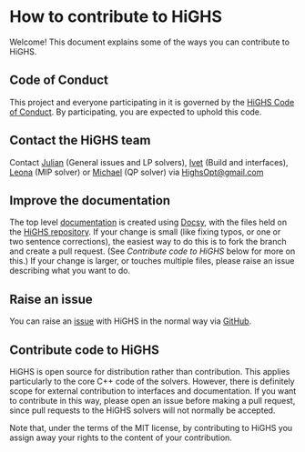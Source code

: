 # How to contribute to HiGHS

Welcome! This document explains some of the ways you can contribute to HiGHS.

## Code of Conduct

This project and everyone participating in it is governed by the [HiGHS Code of Conduct](https://github.com/ERGO-Code/HiGHS/CODE_OF_CONDUCT.md). By participating, you are expected to uphold this code.

## Contact the HiGHS team

Contact [Julian](https://github.com/jajhall) (General issues and LP solvers), [Ivet](https://github.com/galabovaa)  (Build and interfaces), [Leona](https://github.com/lgottwald) (MIP solver) or [Michael](https://github.com/feldmeier) (QP solver) via HighsOpt@gmail.com

## Improve the documentation

The top level [documentation](https://ergo-code.github.io/HiGHS/) is created using [Docsy](https://www.docsy.dev/), with the files held on the [HiGHS repository](https://github.com/ERGO-Code/HiGHS/tree/docsy). If your change is small (like fixing typos, or one or two sentence
corrections), the easiest way to do this is to fork the branch and create a pull request. (See *Contribute code to HiGHS* below for more on this.) If your change is larger, or touches multiple files, please raise an
issue describing what you want to do.

## Raise an issue

You can raise an [issue](https://github.com/ERGO-Code/HiGHS/issues) with HiGHS in the normal way via [GitHub](https://docs.github.com/en/issues/tracking-your-work-with-issues/creating-an-issue).

## Contribute code to HiGHS

HiGHS is open source for distribution rather than contribution. This applies particularly to the core C++ code of the solvers. However, there is definitely scope for external contribution to interfaces and
documentation. If you want to contribute in this way, please open an issue before making a pull request, since pull requests to the HiGHS solvers will not normally be accepted. 

Note that, under the terms of the MIT license, by contributing to HiGHS you assign away your rights to the content of your contribution.
